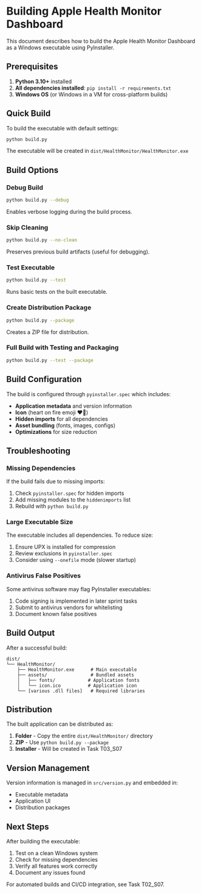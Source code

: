 # Building Apple Health Monitor Dashboard

This document describes how to build the Apple Health Monitor Dashboard as a Windows executable using PyInstaller.

## Prerequisites

1. **Python 3.10+** installed
2. **All dependencies installed**: `pip install -r requirements.txt`
3. **Windows OS** (or Windows in a VM for cross-platform builds)

## Quick Build

To build the executable with default settings:

```bash
python build.py
```

The executable will be created in `dist/HealthMonitor/HealthMonitor.exe`

## Build Options

### Debug Build
```bash
python build.py --debug
```
Enables verbose logging during the build process.

### Skip Cleaning
```bash
python build.py --no-clean
```
Preserves previous build artifacts (useful for debugging).

### Test Executable
```bash
python build.py --test
```
Runs basic tests on the built executable.

### Create Distribution Package
```bash
python build.py --package
```
Creates a ZIP file for distribution.

### Full Build with Testing and Packaging
```bash
python build.py --test --package
```

## Build Configuration

The build is configured through `pyinstaller.spec` which includes:

- **Application metadata** and version information
- **Icon** (heart on fire emoji ❤️‍🔥)
- **Hidden imports** for all dependencies
- **Asset bundling** (fonts, images, configs)
- **Optimizations** for size reduction

## Troubleshooting

### Missing Dependencies
If the build fails due to missing imports:
1. Check `pyinstaller.spec` for hidden imports
2. Add missing modules to the `hiddenimports` list
3. Rebuild with `python build.py`

### Large Executable Size
The executable includes all dependencies. To reduce size:
1. Ensure UPX is installed for compression
2. Review exclusions in `pyinstaller.spec`
3. Consider using `--onefile` mode (slower startup)

### Antivirus False Positives
Some antivirus software may flag PyInstaller executables:
1. Code signing is implemented in later sprint tasks
2. Submit to antivirus vendors for whitelisting
3. Document known false positives

## Build Output

After a successful build:
```
dist/
└── HealthMonitor/
    ├── HealthMonitor.exe      # Main executable
    ├── assets/                # Bundled assets
    │   ├── fonts/            # Application fonts
    │   └── icon.ico          # Application icon
    └── [various .dll files]   # Required libraries
```

## Distribution

The built application can be distributed as:
1. **Folder** - Copy the entire `dist/HealthMonitor/` directory
2. **ZIP** - Use `python build.py --package`
3. **Installer** - Will be created in Task T03_S07

## Version Management

Version information is managed in `src/version.py` and embedded in:
- Executable metadata
- Application UI
- Distribution packages

## Next Steps

After building the executable:
1. Test on a clean Windows system
2. Check for missing dependencies
3. Verify all features work correctly
4. Document any issues found

For automated builds and CI/CD integration, see Task T02_S07.